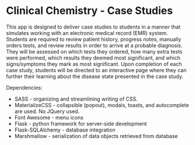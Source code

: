 <h1>Clinical Chemistry - Case Studies</h1>

<p>
This app is designed to deliver case studies to students in a manner that simulates working with an electronic medical record (EMR) system. Students are required to review patient history, progress notes, manually orders tests, and review results in order to arrive at a probable diagnosis. They will be assessed on which tests they ordered, how many extra tests were performed, which results they deemed most significant, and which signs/symptoms they mark as most significant. Upon completion of each case study, students will be directed to an interactive page where they can further their learning about the disease state presented in the case study.
</p>

Dependencies:
<ul>
  <li>SASS - organizing and streamlining writing of CSS.</li>
  <li>MaterializeCSS - collapsible (popout), modals, toasts, and autocomplete are used. No JQuery used.</li>
  <li>Font Awesome - menu icons</li>
  <li>Flask - python framework for server-side development</li>
  <li>Flask-SQLAlchemy - database integration</li>
  <li>Marshmallow - serialization of data objects retrieved from database</li>
</ul>
